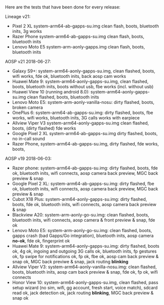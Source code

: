 Here are the tests that have been done for every release:

Lineage v21:
- Pixel 2 XL system-arm64-ab-gapps-su.img clean flash, boots, bluetooth inits, 3g works
- Razer Phone system-arm64-ab-gapps-su.img clean flash, boots, bluetooth inits 
- Lenovo Moto E5 system-arm-aonly-gapps.img clean flash, boots, bluetooth inits

AOSP v21 2018-06-27:
- Galaxy S9+: system-arm64-aonly-gapps-su.img, clean flashed, boots, wifi works, fde ok, bluetooth inits, back aosp cam works
- Huawei Mate 9: system-arm64-aonly-gapps-su.img, clean flashed, boots, bluetooth inits, boots without usb, fbe works (incl. without usb)
- Huawei View 10 (running android 8.0): system-arm64-aonly-gapps-su.img clean flashed, boots, bluetooth inits
- Lenovo Moto E5: system-arm-aonly-vanilla-nosu: dirty flashed, boots, broken camera
- OnePlus 6: system-arm64-ab-gapps-su.img: dirty flashed, boots, fbe works, wifi works, bluetooth inits, 3G calls works with earpiece
- Allview Viper V3 system-arm64-aonly-gapps-su.img clean flashed, boots, (dirty flashed) fde works
- Google Pixel 2 XL system-arm64-ab-gapps-su.img dirty flashed, boots, no in-call sound
- Razer Phone, system-arm64-ab-gapps-su.img, dirty flashed, fde works, boots, 



AOSP v19 2018-06-03:
- Razer phone: system-arm64-ab-gapps-su.img: dirty flashed, boots, fde ok, bluetooth inits, wifi connects, aosp camera back preview, MGC back preview & snap
- Google Pixel 2 XL: system-arm64-ab-gapps-su.img: dirty flashed, fbe ok, bluetooth inits, wifi connects, aosp camera back preview, MGC back preview & snap
- Cubot X18 Plus: system-arm64-aonly-gapps-su.img: dirty flashed, boots, fde ok, bluetooth inits, wifi connects, aosp camera back preview & snap
- Blackview A20: system-arm-aonly-go-su.img: clean flashed, boots, bluetooth inits, wifi connects, aosp camera & front preview & snap, fde ok
- Lenovo Moto E5: system-arm-aonly-go-su.img: clean flashed, boots, gapps crash (bad Gapps/Go integration), bluetooth inits, aosp camera **no-ok**, fde ok, fingerprint ok
- Huawei Mate 9: system-arm64-aonly-gapps-su.img: dirty flashed, boots ok, 4g ok, ingoing and outgoing 3G calls ok, bluetooth inits, fp gestures ok, fp swipe for notifications ok, fp ok, fbe ok, aosp cam back preview & snap ok, MGC back previwe & snap, jack routing **blinking**
- Allview Viper V3: system-arm64-aonly-vanilla-nosu.img: clean flashed, boots, bluetooth inits, aosp cam back preview & snap, fde ok, fp ok, wifi connects
- Honor View 10: system-arm64-aonly-gapps-su.img, clean flashed, pass setup wizard (no sim, wifi, gg account, fresh start, voice match), sdcard read ok, jack detection ok, jack routing **blinking**, MGC back preview & snap ok